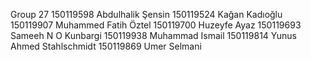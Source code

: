 Group 27
150119598 Abdulhalik Şensin
150119524 Kağan Kadıoğlu
150119907 Muhammed Fatih Öztel
150119700 Huzeyfe Ayaz
150119693 Sameeh N O Kunbargi
150119938 Muhammad Ismail
150119814 Yunus Ahmed Stahlschmidt
150119869 Umer Selmani
